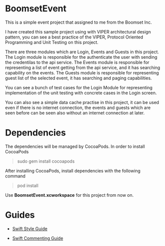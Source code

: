 # BoomsetEvent
This is a simple event project that assigned to me from the Boomset Inc.

I have created this sample project using with VIPER architectural design pattern, you can see a best practice of the VIPER, Protocol Oriented Programming and Unit Testing on this project.

There are three modules which are Login, Events and Guests in this project. The Login module is responsible for the authenticate the user with sending the credentilas to the api service. The Events module is responsible for representing a list of event getting from the api service, and it has searching capability on the events. The Guests module is responsible for representing guest list of the selected event, it has searching and paging capabilities.

You can see a bunch of test cases for the Login Module for representing implementation of the unit testing with concrete cases in the Login screen.

You can also see a simple data cache practise in this project, it can be used even if there is no internet connection, the events and guests which are seen before can be seen also without an internet connection at later.

# Dependencies

The dependencies will be managed by CocoaPods. In order to install CocoaPods

> sudo gem install cocoapods

After installing CocoaPods, install dependencies with the following command

> pod install

Use **BoomsetEvent.xcworkspace** for this project from now on.

# Guides

* [Swift Style Guide](https://github.com/raywenderlich/swift-style-guide)

* [Swift Commenting Guide](https://gist.github.com/hhtopcu/3237e1421eb57ddb135a#file-commentsmarkdownstyle-swift)
